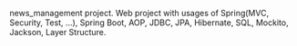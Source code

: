 news_management project.
Web project with usages of Spring(MVC, Security, Test, ...), Spring Boot, AOP, JDBC, JPA, Hibernate, SQL, Mockito, Jackson, Layer Structure.
